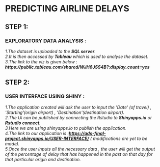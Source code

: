 # PREDICTING AIRLINE DELAYS 
 
 ## STEP 1:
 ### <b>EXPLORATORY DATA ANALYSIS :</b>
 <i>
 1.The dataset is uploaded to the <b>SQL server</b>.<br>
 2.It is then accessed by <b>Tableau</b> which is used to analyse the dataset.<br>
 3.The link to the viz is given below :<br></i>
 <i><b>https://public.tableau.com/shared/WJH6JSS4B?:display_count=yes</b><br></i>
 
 ## STEP 2:
 ### <b>USER INTERFACE USING SHINY :</b>
 <i>
 
 1.The application created will ask the user to input the 'Date' (of travel) , 'Starting'(origin airport) , 'Destination'(destination        airport).<br>
 2.The UI can be published by connecting the Rstudio to <b>Shinyapps.io</b> or <b>Rstudio connect</b>.<br>
 3.Here we are using shinyapps.io to publish the application.<br>
 4.The link to our application is :<b>https://ads-final-project.shinyapps.io/USER-INTERFACE/</b> ( modifications are yet to be made).<br>
 5.Once the user inputs all the necessary data , the user will get the output of the percentage of delay that has happened in the past on    that day for that particular origin and destination.<br></i>
